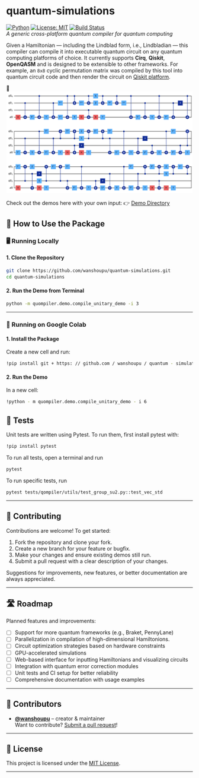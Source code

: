 # quantum-simulations

[![Python](https://img.shields.io/badge/Python-3.8%2B-blue)](https://www.python.org/)
[![License: MIT](https://img.shields.io/badge/License-MIT-yellow.svg)](LICENSE)
[![Build Status](https://img.shields.io/badge/build-passing-brightgreen)]()  
*A generic cross-platform quantum compiler for quantum computing*

Given a Hamiltonian — including the Lindblad form, i.e., Lindbladian — this compiler can compile it into executable quantum circuit on any quantum computing platforms of choice. It currently 
supports **Cirq**, **Qiskit**, **OpenQASM**
and is designed to be extensible to other frameworks. For example, an `8x8` cyclic permutation matrix was compiled by this tool into quantum circuit code and then render the circuit on [Qiskit platform](https://github.com/qiskit).

📄 [![Circuit sketch compiled off an 8x8 cyclic unitary matrix](docs/qc_qiskit_sketch.png)](docs/qc_qiskit_sketch.pdf)


Check out the demos here with your own input:
👉 [Demo Directory](https://github.com/wanshoupu/quantum-simulations/blob/main/quompiler/demo)

## 🚀 How to Use the Package

### 🖥️ Running Locally

#### 1. Clone the Repository

```bash
git clone https://github.com/wanshoupu/quantum-simulations.git
cd quantum-simulations
```

#### 2. Run the Demo from Terminal

```bash
python -m quompiler.demo.compile_unitary_demo -i 3
```

---

### 📓 Running on Google Colab

#### 1. Install the Package

Create a new cell and run:

```bash
!pip install git + https: // github.com / wanshoupu / quantum - simulations.git
```

#### 2. Run the Demo

In a new cell:

```bash
!python - m quompiler.demo.compile_unitary_demo - i 6
```
## 🧪 Tests
Unit tests are written using Pytest. To run them, first install pytest with:
```bash
!pip install pytest
```
To run all tests, open a terminal and run
```bash
pytest
```
To run specific tests, run
```bash
pytest tests/qompiler/utils/test_group_su2.py::test_vec_std
```
---

## 🤝 Contributing

Contributions are welcome! To get started:

1. Fork the repository and clone your fork.
2. Create a new branch for your feature or bugfix.
3. Make your changes and ensure existing demos still run.
4. Submit a pull request with a clear description of your changes.

Suggestions for improvements, new features, or better documentation are always appreciated.

---

## 🛣️ Roadmap

Planned features and improvements:

- [ ] Support for more quantum frameworks (e.g., Braket, PennyLane)
- [ ] Parallelization in compilation of high-dimensional Hamiltonions.
- [ ] Circuit optimization strategies based on hardware constraints
- [ ] GPU-accelerated simulations
- [ ] Web-based interface for inputting Hamiltonians and visualizing circuits
- [ ] Integration with quantum error correction modules
- [ ] Unit tests and CI setup for better reliability
- [ ] Comprehensive documentation with usage examples

---

## 👥 Contributors

- **[@wanshoupu](https://github.com/wanshoupu)** – creator & maintainer  
  Want to contribute? [Submit a pull request](https://github.com/wanshoupu/quantum-simulations/pulls)!

---

## 📄 License

This project is licensed under the [MIT License](LICENSE).

---
